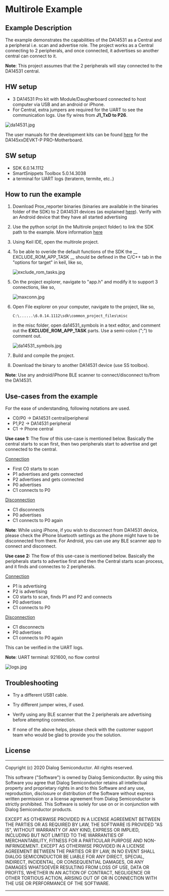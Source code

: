 # Multirole Example

## Example Description

The example demonstrates the capabilities of the DA14531 as a Central and a peripheral i.e. scan and advertise role. 
The project works as a Central connecting to 2 peripherals, and once connected, it advertises so another central can connect to it.

**Note**: This project assumes that the 2 peripherals will stay connected to the DA14531 central. 

## HW setup
 - 3 DA14531 Pro kit with Module/Daugherboard connected to host computer via USB and an android or iPhone.
 - For Central, extra jumpers are required for the UART to see the communication logs. Use fly wires from **J1_TxD to P26**.
 
 ![da14531.jpg](assets/da14531.jpg)
 
 The user manuals for the development kits can be found [here](https://www.dialog-semiconductor.com/products/da14531-development-kit-pro) for the DA145xxDEVKT-P PRO-Motherboard.

## SW setup 

 - SDK 6.0.14.1112 
 - SmartSnippets Toolbox 5.0.14.3038 
 - a terminal for UART logs (teraterm, termite, etc..)
 
## How to run the example

1. Download Prox_reporter binaries (binaries are available in the binaries folder of the SDK) to 2 DA14531 devices (as explained [here](http://lpccs-docs.dialog-semiconductor.com/UM-B-083/getting_started/getting_started.html)). Verify with an Android device that they have all started advertising

2. Use the python script (in the Multirole project folder) to link the SDK path to the example. More information [here](http://lpccs-docs.dialog-semiconductor.com/Software_Example_Setup/index.html)

3. Using Keil IDE, open the multirole project. 

4. To be able to overide the default functions of the SDK the __ EXCLUDE_ROM_APP_TASK __ should be defined in the C/C++ tab in the "options for target" in keil, like so,

	![exclude_rom_tasks.jpg](assets/exclude_rom_tasks.jpg)
	

5. On the project explorer, navigate to "app.h" and modify it to support 3 connections, like so, 

	![maxconn.jpg](assets/maxconn.jpg)
	
	
6. Open File explorer on your computer, navigate to the project, like so, 

	`C:\......\6.0.14.1112\sdk\common_project_files\misc`
	
	in the misc folder, open da14531_symbols in a text editor, and comment out the __EXCLUDE_ROM_APP_TASK__ parts. Use a semi-colon (";") to comment out.
	
	![da14531_symbols.jpg](assets/da14531_symbols.jpg)
	
	
7. Build and compile the project.		

8. Download the binary to another DA14531 device (use SS toolbox). 

**Note**: Use any android/iPhone BLE scanner to connect/disconnect to/from the DA14531.

## Use-cases from the example

For the ease of understanding, following notations are used. 

* C0/P0 -> DA14531 central/peripheral
* P1,P2 -> DA14531 peripheral 
* C1 -> Phone central

**Use case 1:** The flow of this use-case is mentioned below. Basically the central starts to scan first, then two peripherals start to advertise and get connected to the central. 

<ins>Connection</ins>
- First C0 starts to scan
- P1 advertises and gets connected
- P2 advertises and gets connected
- P0 advertises
- C1 connects to P0 

<ins>Disconnection<ins>
- C1 disconnects
- P0 advertises
- C1 connects to P0 again

**Note**: While using iPhone, if you wish to disconnect from DA14531 device, please check the iPhone bluetooth settings as the phone might have to be disconnected from there. 
For Android, you can use any BLE scanner app to connect and disconnect.


**Use case 2:** The flow of this use-case is mentioned below. Basically the peripherals starts to advertise first and then the Central starts scan process, and it finds and connectes to 2 peripherals. 

<ins>Connection<ins>
- P1 is advertising
- P2 is advertising
- C0 starts to scan, finds P1 and P2 and connects
- P0 advertises
- C1 connects to P0

<ins>Disconnection<ins>
- C1 disconnects
- P0 advertises
- C1 connects to P0 again


This can be verified in the UART logs.

**Note**: UART terminal: 921600, no flow control

![logs.jpg](assets/logs.jpg)


## Troubleshooting

- Try a different USB1 cable.

- Try different jumper wires, if used.

- Verify using any BLE scanner that the 2 peripherals are advertising before attempting connection. 

- If none of the above helps, please check with the customer support team who would be glad to provide you the solution.

## License


**************************************************************************************

 Copyright (c) 2020 Dialog Semiconductor. All rights reserved.

 This software ("Software") is owned by Dialog Semiconductor. By using this Software
 you agree that Dialog Semiconductor retains all intellectual property and proprietary
 rights in and to this Software and any use, reproduction, disclosure or distribution
 of the Software without express written permission or a license agreement from Dialog
 Semiconductor is strictly prohibited. This Software is solely for use on or in
 conjunction with Dialog Semiconductor products.

 EXCEPT AS OTHERWISE PROVIDED IN A LICENSE AGREEMENT BETWEEN THE PARTIES OR AS
 REQUIRED BY LAW, THE SOFTWARE IS PROVIDED "AS IS", WITHOUT WARRANTY OF ANY KIND,
 EXPRESS OR IMPLIED, INCLUDING BUT NOT LIMITED TO THE WARRANTIES OF MERCHANTABILITY,
 FITNESS FOR A PARTICULAR PURPOSE AND NON-INFRINGEMENT. EXCEPT AS OTHERWISE PROVIDED
 IN A LICENSE AGREEMENT BETWEEN THE PARTIES OR BY LAW, IN NO EVENT SHALL DIALOG
 SEMICONDUCTOR BE LIABLE FOR ANY DIRECT, SPECIAL, INDIRECT, INCIDENTAL, OR
 CONSEQUENTIAL DAMAGES, OR ANY DAMAGES WHATSOEVER RESULTING FROM LOSS OF USE, DATA OR
 PROFITS, WHETHER IN AN ACTION OF CONTRACT, NEGLIGENCE OR OTHER TORTIOUS ACTION,
 ARISING OUT OF OR IN CONNECTION WITH THE USE OR PERFORMANCE OF THE SOFTWARE.

**************************************************************************************
